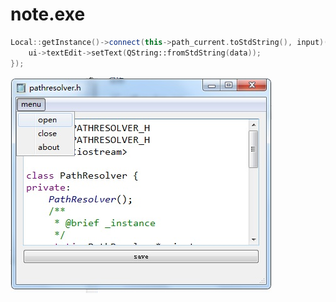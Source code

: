 # note.exe

```cpp
Local::getInstance()->connect(this->path_current.toStdString(), input)([=](auto data){
    ui->textEdit->setText(QString::fromStdString(data));
});
```

![loadingImage...](https://github.com/Saber2pr/MyWeb/raw/master/resource/note.jpg)